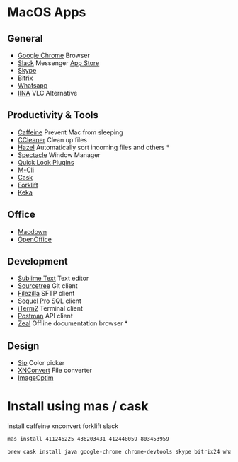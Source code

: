 # MacOS Apps

## General

- [Google Chrome](https://www.google.com/chrome/browser/desktop/index.html) Browser
- [Slack](https://slack.com/intl/de-de/downloads/osx) Messenger [App Store](https://itunes.apple.com/app/slack/id803453959?mt=12)
- [Skype](https://www.skype.com/de/get-skype/)
- [Bitrix](https://www.bitrix24.net/)
- [Whatsapp](https://www.whatsapp.com/)
- [IINA](https://github.com/lhc70000/iina) VLC Alternative

## Productivity & Tools

- [Caffeine](http://lightheadsw.com/caffeine/) Prevent Mac from sleeping
- [CCleaner](https://www.piriform.com/ccleaner) Clean up files
- [Hazel](https://www.noodlesoft.com/) Automatically sort incoming files and others *
- [Spectacle](https://www.spectacleapp.com/) Window Manager
- [Quick Look Plugins](https://github.com/sindresorhus/quick-look-plugins)
- [M-Cli](https://github.com/rgcr/m-cli)
- [Cask](https://caskroom.github.io/)
- [Forklift](http://www.binarynights.com/forklift/)
- [Keka](http://www.kekaosx.com/en/)

## Office

- [Macdown](http://macdown.uranusjr.com/)
- [OpenOffice](https://www.openoffice.org/de/download/)

## Development

- [Sublime Text](https://www.sublimetext.com/) Text editor
- [Sourcetree](https://www.sourcetreeapp.com/) Git client
- [Filezilla](https://filezilla-project.org/) SFTP client
- [Sequel Pro](https://www.sequelpro.com/) SQL client
- [iTerm2](https://www.iterm2.com/) Terminal client
- [Postman](https://www.getpostman.com/) API client
- [Zeal](https://zealdocs.org/) Offline documentation browser *

## Design

- [Sip](http://sipapp.io/) Color picker
- [XNConvert](https://www.xnview.com/de/xnconvert/) File converter
- [ImageOptim](https://imageoptim.com/mac)


# Install using mas / cask

install     caffeine  xnconvert forklift  slack

```bash
mas install 411246225 436203431 412448059 803453959
```

```bash
brew cask install java google-chrome chrome-devtools skype bitrix24 whatsapp iina ccleaner spectacle quicklook-csv quicklook-json qlmarkdown openoffice sublime-text sourcetree filezilla sequel-pro iterm2 postman sip xnconvert imageoptim gas-mask betterzipql qlimagesize qlcolorcode qlstephen suspicious-package qlvideo keka itsycal poedit gpg-suite
```
